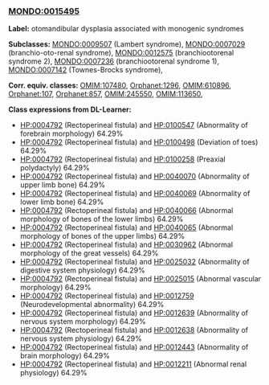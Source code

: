 
### [MONDO:0015495](http://purl.obolibrary.org/obo/MONDO_0015495)
**Label:** otomandibular dysplasia associated with monogenic syndromes

**Subclasses:** [MONDO:0009507](http://purl.obolibrary.org/obo/MONDO_0009507) (Lambert syndrome), [MONDO:0007029](http://purl.obolibrary.org/obo/MONDO_0007029) (branchio-oto-renal syndrome), [MONDO:0012575](http://purl.obolibrary.org/obo/MONDO_0012575) (branchiootorenal syndrome 2), [MONDO:0007236](http://purl.obolibrary.org/obo/MONDO_0007236) (branchiootorenal syndrome 1), [MONDO:0007142](http://purl.obolibrary.org/obo/MONDO_0007142) (Townes-Brocks syndrome), 

**Corr. equiv. classes:** [OMIM:107480](http://purl.obolibrary.org/obo/OMIM_107480), [Orphanet:1296](http://www.orpha.net/ORDO/Orphanet_1296), [OMIM:610896](http://purl.obolibrary.org/obo/OMIM_610896), [Orphanet:107](http://www.orpha.net/ORDO/Orphanet_107), [Orphanet:857](http://www.orpha.net/ORDO/Orphanet_857), [OMIM:245550](http://purl.obolibrary.org/obo/OMIM_245550), [OMIM:113650](http://purl.obolibrary.org/obo/OMIM_113650), 

**Class expressions from DL-Learner:**

- [HP:0004792](http://purl.obolibrary.org/obo/HP_0004792) (Rectoperineal fistula) and [HP:0100547](http://purl.obolibrary.org/obo/HP_0100547) (Abnormality of forebrain morphology) 64.29%
- [HP:0004792](http://purl.obolibrary.org/obo/HP_0004792) (Rectoperineal fistula) and [HP:0100498](http://purl.obolibrary.org/obo/HP_0100498) (Deviation of toes) 64.29%
- [HP:0004792](http://purl.obolibrary.org/obo/HP_0004792) (Rectoperineal fistula) and [HP:0100258](http://purl.obolibrary.org/obo/HP_0100258) (Preaxial polydactyly) 64.29%
- [HP:0004792](http://purl.obolibrary.org/obo/HP_0004792) (Rectoperineal fistula) and [HP:0040070](http://purl.obolibrary.org/obo/HP_0040070) (Abnormality of upper limb bone) 64.29%
- [HP:0004792](http://purl.obolibrary.org/obo/HP_0004792) (Rectoperineal fistula) and [HP:0040069](http://purl.obolibrary.org/obo/HP_0040069) (Abnormality of lower limb bone) 64.29%
- [HP:0004792](http://purl.obolibrary.org/obo/HP_0004792) (Rectoperineal fistula) and [HP:0040066](http://purl.obolibrary.org/obo/HP_0040066) (Abnormal morphology of bones of the lower limbs) 64.29%
- [HP:0004792](http://purl.obolibrary.org/obo/HP_0004792) (Rectoperineal fistula) and [HP:0040065](http://purl.obolibrary.org/obo/HP_0040065) (Abnormal morphology of bones of the upper limbs) 64.29%
- [HP:0004792](http://purl.obolibrary.org/obo/HP_0004792) (Rectoperineal fistula) and [HP:0030962](http://purl.obolibrary.org/obo/HP_0030962) (Abnormal morphology of the great vessels) 64.29%
- [HP:0004792](http://purl.obolibrary.org/obo/HP_0004792) (Rectoperineal fistula) and [HP:0025032](http://purl.obolibrary.org/obo/HP_0025032) (Abnormality of digestive system physiology) 64.29%
- [HP:0004792](http://purl.obolibrary.org/obo/HP_0004792) (Rectoperineal fistula) and [HP:0025015](http://purl.obolibrary.org/obo/HP_0025015) (Abnormal vascular morphology) 64.29%
- [HP:0004792](http://purl.obolibrary.org/obo/HP_0004792) (Rectoperineal fistula) and [HP:0012759](http://purl.obolibrary.org/obo/HP_0012759) (Neurodevelopmental abnormality) 64.29%
- [HP:0004792](http://purl.obolibrary.org/obo/HP_0004792) (Rectoperineal fistula) and [HP:0012639](http://purl.obolibrary.org/obo/HP_0012639) (Abnormality of nervous system morphology) 64.29%
- [HP:0004792](http://purl.obolibrary.org/obo/HP_0004792) (Rectoperineal fistula) and [HP:0012638](http://purl.obolibrary.org/obo/HP_0012638) (Abnormality of nervous system physiology) 64.29%
- [HP:0004792](http://purl.obolibrary.org/obo/HP_0004792) (Rectoperineal fistula) and [HP:0012443](http://purl.obolibrary.org/obo/HP_0012443) (Abnormality of brain morphology) 64.29%
- [HP:0004792](http://purl.obolibrary.org/obo/HP_0004792) (Rectoperineal fistula) and [HP:0012211](http://purl.obolibrary.org/obo/HP_0012211) (Abnormal renal physiology) 64.29%


